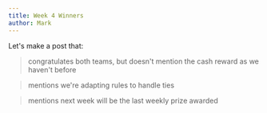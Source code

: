 ```yaml
---
title: Week 4 Winners
author: Mark
---
```

Let's make a post that:

> congratulates both teams, but doesn't mention the cash reward as we haven't before

> mentions we're adapting rules to handle ties

> mentions next week will be the last weekly prize awarded
